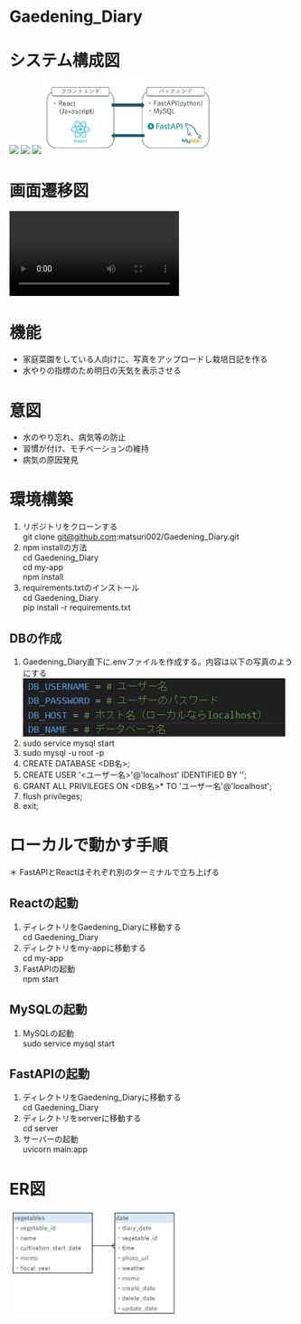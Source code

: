# Gaedening_Diary

# システム構成図
<img src="https://img.shields.io/badge/-React-61DAFB.svg?logo=react&style=plastic"> <img src="https://img.shields.io/badge/-FastAPI-009688.svg?logo=fastapi&style=plastic"> <img src="https://img.shields.io/badge/-Mysql-4479A1.svg?logo=mysql&style=plastic">
<img src="docs/system_configuration.png" width="300">

# 画面遷移図
<video controls src="docs/screen_transition.mp4" title="画面遷移図"></video>

# 機能
- 家庭菜園をしている人向けに、写真をアップロードし栽培日記を作る
- 水やりの指標のため明日の天気を表示させる

# 意図
- 水のやり忘れ、病気等の防止
- 習慣が付け、モチベーションの維持
- 病気の原因発見

# 環境構築
1. リポジトリをクローンする  
git clone git@github.com:matsuri002/Gaedening_Diary.git
2. npm installの方法  
cd Gaedening_Diary  
cd my-app  
npm install
3. requirements.txtのインストール  
cd Gaedening_Diary  
pip install -r requirements.txt

## DBの作成
1. Gaedening_Diary直下に.envファイルを作成する。内容は以下の写真のようにする  
![alt text](docs/db_setting.png)
2. sudo service mysql start
3. sudo mysql -u root -p
4. CREATE DATABASE <DB名>;
5. CREATE USER '<ユーザー名>'@'localhost' IDENTIFIED BY '<password>';
6. GRANT ALL PRIVILEGES ON <DB名>* TO 'ユーザー名'@'localhost';
7. flush privileges;
8. exit;


# ローカルで動かす手順  
＊ FastAPIとReactはそれぞれ別のターミナルで立ち上げる
## Reactの起動
1. ディレクトリをGaedening_Diaryに移動する  
cd Gaedening_Diary
2. ディレクトリをmy-appに移動する  
cd my-app
3. FastAPIの起動  
npm start

## MySQLの起動
1. MySQLの起動  
sudo service mysql start

## FastAPIの起動
1. ディレクトリをGaedening_Diaryに移動する  
cd Gaedening_Diary
2. ディレクトリをserverに移動する  
cd server
3. サーバーの起動  
uvicorn main:app


# ER図
<img src="docs/ER.png" width="300">